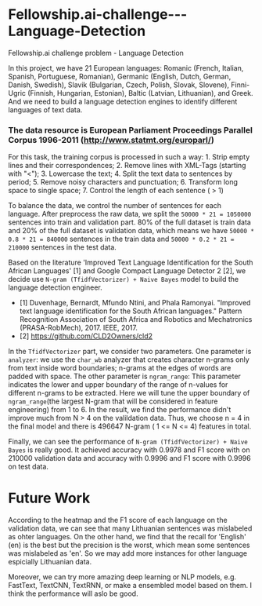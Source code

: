 # Fellowship.ai-challenge---Language-Detection
Fellowship.ai challenge problem - Language Detection

In this project, we have 21 European languages: Romanic (French, Italian, Spanish, Portuguese, Romanian), Germanic (English, Dutch, German, Danish, Swedish), Slavik (Bulgarian, Czech, Polish, Slovak, Slovene), Finni-Ugric (Finnish, Hungarian, Estonian), Baltic (Latvian, Lithuanian), and Greek. And we need to build a language detection engines to identify different languages of text data. 

### The data resource is European Parliament Proceedings Parallel Corpus 1996-2011 (http://www.statmt.org/europarl/)

For this task, the training corpus is processed in such a way: 1. Strip empty lines and their correspondences; 2. Remove lines with XML-Tags (starting with "<"); 3. Lowercase the text; 4. Split the text data to sentences by period; 5. Remove noisy characters and punctuation; 6. Transform long space to single space; 7. Control the length of each sentence ( > 1)

To balance the data, we control the number of sentences for each language. After preprocess the raw data, we split the `50000 * 21 = 1050000` sentences into train and validation part. 80% of the full dataset is train data and 20% of the full dataset is validation data, which means we have `50000 * 0.8 * 21 = 840000` sentences in the train data and `50000 * 0.2 * 21 = 210000` sentences in the test data.

Based on the literature 'Improved Text Language Identification for the South African Languages' [1] and Google Compact Language Detector 2 [2], we decide use `N-gram (TfidfVectorizer) + Naive Bayes` model to build the language detection engineer.

* [1] Duvenhage, Bernardt, Mfundo Ntini, and Phala Ramonyai. "Improved text language identification for the South African languages." Pattern Recognition Association of South Africa and Robotics and Mechatronics (PRASA-RobMech), 2017. IEEE, 2017.
* [2] https://github.com/CLD2Owners/cld2

In the `TfidfVectorizer` part,  we consider two parameters. One parameter is `analyzer`:  we use the  `char_wb` analyzer that  creates character n-grams only from text inside word boundaries; n-grams at the edges of words are padded with space. The other parameter is `ngram_range`: This parameter indicates the lower and upper boundary of the range of n-values for different n-grams to be extracted. Here we will tune the upper boundary of `ngram_range`(the largest N-gram that will be considered in feature engineering) from 1 to 6.  In the result, we find the performance didn't improve much from N > 4 on the valildation data. Thus, we choose n = 4 in the final model and there is 496647 N-gram ( 1 <= N <= 4) features in total.

Finally, we can see the performance of `N-gram (TfidfVectorizer) + Naive Bayes` is really good. It achieved accuracy with 0.9978 and F1 score with on 210000 validation data and accuracy with 0.9996 and F1 score with 0.9996 on test data.

# Future Work

According to the heatmap and the F1 score of each language on the validation data, we can see that many Lithuanian sentences was mislabeled as ohter languages. On the other hand,  we find that the recall for 'English' (en) is the best but the precision is the worst, which mean some sentences was mislabeled as 'en'. So we may add more instances for other language espicially Lithuanian data.

Moreover, we can try more amazing deep learning or NLP models, e.g. FastText, TextCNN, TextRNN, or make a ensembled model  based on them. I think the performance will aslo be good.
